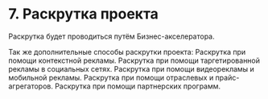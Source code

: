 # 7. Раскрутка проекта
Раскрутка будет проводиться путём Бизнес-акселератора.

Так же дополнительные способы раскрутки проекта:
Раскрутка при помощи контекстной рекламы.
Раскрутка при помощи таргетированной рекламы в социальных сетях.
Раскрутка при помощи видеорекламы и мобильной рекламы.
Раскрутка при помощи отраслевых и прайс-агрегаторов.
Раскрутка при помощи партнерских программ.

